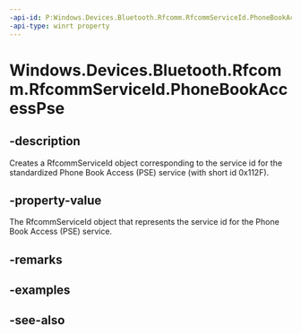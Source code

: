 ```yaml
---
-api-id: P:Windows.Devices.Bluetooth.Rfcomm.RfcommServiceId.PhoneBookAccessPse
-api-type: winrt property
---
```


<!-- Property syntax
public Windows.Devices.Bluetooth.Rfcomm.RfcommServiceId PhoneBookAccessPse { get; }
-->

# Windows.Devices.Bluetooth.Rfcomm.RfcommServiceId.PhoneBookAccessPse

## -description
Creates a RfcommServiceId object corresponding to the service id for the standardized Phone Book Access (PSE) service (with short id 0x112F).

## -property-value
The RfcommServiceId object that represents the service id for the Phone Book Access (PSE) service.

## -remarks

## -examples

## -see-also
